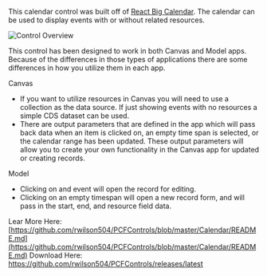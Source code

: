 This calendar control was built off of  [React Big Calendar](https://github.com/jquense/react-big-calendar). The calendar can be used to display events with or without related resources.

![Control Overview](https://github.com/rwilson504/PCFControls/raw/master/Calendar/images/calendarcontrol.gif)

This control has been designed to work in both Canvas and Model apps. Because of the differences in those types of applications there are some differences in how you utilize them in each app.

Canvas

-   If you want to utilize resources in Canvas you will need to use a collection as the data source. If just showing events with no resources a simple CDS dataset can be used.
-   There are output parameters that are defined in the app which will pass back data when an item is clicked on, an empty time span is selected, or the calendar range has been updated. These output parameters will allow you to create your own functionality in the Canvas app for updated or creating records.

Model

-   Clicking on and event will open the record for editing.
-   Clicking on an empty timespan will open a new record form, and will pass in the start, end, and resource field data.

Lear More Here: [https://github.com/rwilson504/PCFControls/blob/master/Calendar/README.md](https://github.com/rwilson504/PCFControls/blob/master/Calendar/README.md)
Download Here: https://github.com/rwilson504/PCFControls/releases/latest
<!--stackedit_data:
eyJwcm9wZXJ0aWVzIjoidGl0bGU6IFBvd2VyQXBwcyBDYWxlbm
RhciBDb250cm9sXG5hdXRob3I6IFJpY2hhcmQgV2lsc29uXG50
YWdzOiAnUENGLFBvd2VyQXBwcyxDYWxlbmRhcixSZXNvdXJjZU
1hbmFnZW1lbnQnXG4iLCJoaXN0b3J5IjpbLTM2ODExMzgzNl19

-->
